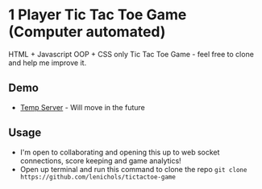 1 Player Tic Tac Toe Game (Computer automated)
========

HTML + Javascript OOP + CSS only Tic Tac Toe Game - feel free to clone and help me improve it. 

## Demo

* [Temp Server](http://linkupreggae.com/tictactoe-game/tictactoe-game.html) - Will move in the future

## Usage

* I'm open to collaborating and opening this up to web socket connections, score keeping and game analytics!
* Open up terminal and run this command to clone the repo `git clone https://github.com/lenichols/tictactoe-game` 
